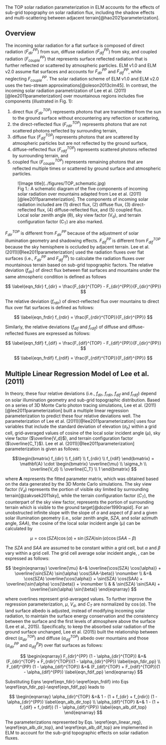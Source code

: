 The TOP solar radiation parameterization in ELM accounts for the effects of sub-grid topography on solar radiation flux, including the shadow effects and multi-scattering between adjacent terrain[@hao2021parameterization].

## Overview

The incoming solar radiation for a flat surface is composed of direct radiation ($F_{dir}^{PP}$) from sun, diffuse radiation ($F_{dif}^{PP}$) from sky, and coupled radiation ($F_{couple}^{PP}$) that represents surface reflected radiation that is further reflected or scattered by atmospheric particles. ELM v1.0 and ELM v2.0 assume flat surfaces and accounts for $F_{dir}^{PP}$ and $F_{dif}^{PP}$, while neglecting $F_{couple}^{PP}$. The solar radiation scheme of ELM v1.0 and  ELM v2.0 uses the two-stream approximations[@oleson2013clm45]. In contrast, the incoming solar radiation parametrization of Lee et al. (2011)[@lee2011parameterization] over mountainous regions includes five components (illustrated in Fig. 1): 

1. direct flux ($F_{dir}^{TOP}$) represents photons that are transmitted from the sun to the ground surface without encountering any reflection or scattering, 
2. the direct-reflected flux ($F_{rdir}^{TOP}$) represents photons that are not scattered photons reflected by surrounding terrain, 
3. diffuse flux ($F_{dif}^{TOP}$) represents photons that are scattered by atmospheric particles but are not reflected by the ground surface, 
4. diffuse-reflected flux ($F_{rdif}^{TOP}$) represents scattered photons reflected by surrounding terrain, and 
5. coupled flux ($F_{couple}^{TOP}$) represents remaining photons that are reflected multiple times or scattered by ground surface and atmospheric particles.

<figure markdown>
  ![Image title](../figures/TOP_schematic.jpg)
  <figcaption>
  Fig 1.: A schematic diagram of the five components of incoming solar radiation over mountains adapted from Lee et al. (2011)[@lee2011parameterization]. The components of incoming solar radiation included are (1) direct flux, (2) diffuse flux, (3) direct-reflected flux, (4) diffuse-reflected flux, and (5) coupled flux. Local solar zenith angle (θ), sky view factor (V<sub>d</sub>), and terrain configuration factor (C<sub>T</sub>) are also marked.
  </figcaption>
</figure>

$F_{dir}^{TOP}$ is different from $F_{dir}^{PP}$ because of the adjustment of solar illumination geometry and shadowing effects. $F_{dif}^{PP}$ is different from $F_{dif}^{TOP}$ because the sky hemisphere is occluded by adjacent terrain. Lee et al. (2011)[@lee2011parameterization] used the radiation fluxes over flat surfaces (i.e., $F_{dir}^{PP}$ and $F_{dif}^{PP}$) to calculate the radiation fluxes over mountainous terrain based on sub-grid topographic factors. The relative deviation ($f_{dir}$) of direct flux between flat surfaces and mountains under the same atmospheric condition is defined as follows

$$
\label{eqn_fdir}
f_{dir} = \frac{F_{dir}^{TOP} - F_{dir}^{PP}}{F_{dir}^{PP}}
$$

The relative deviation ($f_{rdir}$) of direct-reflected flux over mountains to direct flux over flat surfaces is defined as follows:

$$
\label{eqn_frdir}
f_{rdir} = \frac{F_{rdir}^{TOP}}{F_{dir}^{PP}}
$$

Similarly, the relative deviations ($f_{dif}$ and $f_{rdif}$) of diffuse and diffuse-reflected fluxes are expressed as follows:

$$
\label{eqn_fdif}
f_{dif} = \frac{F_{dif}^{TOP} - F_{dif}^{PP}}{F_{dir}^{PP}}
$$

$$
\label{eqn_frdif}
f_{rdif} = \frac{F_{rdif}^{TOP}}{F_{dif}^{PP}}
$$

## Multiple Linear Regression Model of Lee et al. (2011)

In theory, these four relative deviations (i.e., $f_{dir}$, $f_{rdir}$, $f_{dif}$ and $f_{rdif}$) depend on solar illumination geometry and sub-grid topographic distribution. Based on a series of 3D Monte Carlo photon tracing simulations, Lee et al. (2011)[@lee2011parameterization] built a multiple linear regression parameterization to predict these four relative deviations well. The parameterization of Lee et al. (2011)[@lee2011parameterization] uses four variables that include the standard deviation of elevation ($\sigma_h$) within a grid cell, grid-averaged values of cosine of the local solar incident angle ($\mu$), sky view factor ($\overline{V_d}$), and terrain configuration factor ($\overline{C_T}$). Lee et al. (2011)[@lee2011parameterization] parameterization is given as follows:

$$\begin{bmatrix}
f_{dir} \\
f_{dif} \\
f_{rdir} \\
f_{rdif}
\end{bmatrix}
= \mathbf{A} \cdot 
\begin{bmatrix}
\overline{\mu} \\
\sigma_h \\
\overline{V_d} \\
\overline{C_T} \\
1
\end{bmatrix}
$$

where $\mathbf{A}$ represents the fitted parameter matrix, which was obtained based on the data generated by the 3D Monte Carlo simulations. The sky view factor ($V_d$) represents the portion of visible sky limited by surrounding terrain[@zakvsek2011sky], while the terrain configuration factor ($C_T$), the counterpart of the sky view factor, represents the portion of surrounding terrain which is visible to the ground target[@dozier1990rapid]. For an unobstructed infinite slope with the slope of $\alpha$ and aspect of $\beta$ and a given solar illumination geometry (i.e., solar zenith angle, $SZA$, and solar azimuth angle, $SAA$), the cosine of the local solar incident angle ($\mu$) can be calculated by

$$
\mu = \cos(SZA) \cos(\alpha) + \sin(SZA) \sin(\alpha) \cos(SAA-\beta)
$$

The $SZA$ and $SAA$ are assumed to be constant within a grid cell, but $\alpha$ and $\beta$ vary within a grid cell. The grid cell average solar incident angle, , can be expressed as follows:

$$
\begin{eqnarray}
\overline{\mu} &=& \overline{\cos(SZA) \cos(\alpha)} + \overline{\sin(SZA) \sin(\alpha) \cos(SAA-\beta)} \nonumber \\
&=& \cos(SZA)  \overline{\cos(\alpha)} + 
\sin(SZA) \cos(SAA) +
\overline{\sin(\alpha) \cos(\beta)} + \nonumber \\
& & \sin(SZA) \sin(SAA) +
\overline{\sin(\alpha) \sin(\beta)}
\end{eqnarray}
$$

where overlines represent grid-averaged values. To further improve the regression parameterization, $\mu$, $V_d$, and $C_T$ are normalized by $\cos(\alpha)$. The land surface albedo is adjusted, instead of modifying incoming solar radiation, to maintain the surface energy conservation and the consistency between the surface and the first levels of atmosphere above the surface (Lee et al., 2015). Specifically, to keep the absorbed solar radiation of the ground surface unchanged, Lee et al. (2015) built the relationship between direct ($\alpha_{dir}^{TOP}$) and diffuse ($\alpha_{dif}^{TOP}$) albedo over mountains and those ($\alpha_{dir}^{PP}$ and $\alpha_{dif}^PP$) over flat surfaces as follows:

$$
\begin{eqnarray}
F_{dir}^{PP} (1 - \alpha_{dir}^{TOP}) &=& (F_{dir}^{TOP} + F_{rdir}^{TOP})(1 - \alpha_{dir}^{PP}) \label{eqn_fdir_pp} \\
F_{dif}^{PP} (1 - \alpha_{dif}^{TOP}) &=& (F_{dif}^{TOP} + F_{rdif}^{TOP})(1 - \alpha_{dif}^{PP}) \label{eqn_fdif_pp}
\end{eqnarray}
$$

Substituting Eqns \eqref{eqn_fdir}-\eqref{eqn_frdif} into Eqs \eqref{eqn_fdir_pp}-\eqref{eqn_fdif_pp} leads to

$$
\begin{eqnarray}
\alpha_{dir}^{TOP} &=& 1 - (1 + f_{dir} + f_{rdir}) (1 - \alpha_{dir}^{PP}) \label{eqn_alb_dir_top} \\
\alpha_{dif}^{TOP} &=& 1 - (1 + f_{dif} + f_{rdif}) (1 - \alpha_{dif}^{PP}) \label{eqn_alb_dif_top}
\end{eqnarray}
$$

The parameterizations represented by Eqs. \eqref{eqn_linear_reg}, \eqref{eqn_alb_dir_top}, and \eqref{eqn_alb_dif_top} are implemented in ELM to account for the sub-grid topographic effects on solar radiation fluxes.